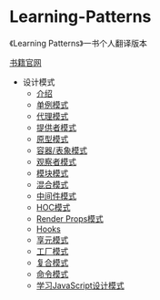 # Learning-Patterns
《Learning Patterns》一书个人翻译版本

[书籍官网](https://www.patterns.dev/)

- 设计模式
  - [介绍](./design-patterns/introduction.md)
  - [单例模式](./design-patterns/singleton_pattern.md)
  - [代理模式](./design-patterns/proxy_pattern.md)
  - [提供者模式](./design-patterns/provider_pattern.md)
  - [原型模式](./design-patterns/prototype_pattern.md)
  - [容器/表象模式](./design-patterns/presentational_pattern.md)
  - [观察者模式](./design-patterns/observer_pattern.md)
  - [模块模式](./design-patterns/module_pattern.md)
   - [混合模式](./design-patterns/mixin_pattern.md)
   - [中间件模式](./design-patterns/mediator-middleware_pattern.md)
   - [HOC模式](./design-patterns/HOC_pattern.md)
   - [Render Props模式](./design-patterns/render_props_pattern.md)
   - [Hooks](./design-patterns/hooks_pattern.md)
   - [享元模式](./design-patterns/flyweight_pattern.md)
   - [工厂模式](./design-patterns/factory_pattern.md)
   - [复合模式](./design-patterns/compound_pattern.md)
   - [命令模式](./design-patterns/command_pattern.md)
   - [学习JavaScript设计模式](./design-patterns/learning_javaScript_design_patterns.md)

